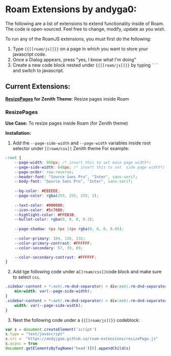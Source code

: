 # Roam Extensions by andyga0:

The following are a list of extensions to extend functionality inside of Roam. The code is open-sourced. Feel free to change, modify, update as you wish.

To run any of the RoamJS extensions, you must first do the following:

1. Type `{{[[roam/js]]}}` on a page in which you want to store your javascript code.
2. Once a Dialog appears, press "yes, I know what I'm doing"
3. Create a new code block nested under `{{[[roam/js]]}}` by typing ` ``` ` and switch to javascript.

## Current Extensions:
**[ResizePages](#ResizePages) for Zenith Theme**:  Resize pages inside Roam





### ResizePages
**Use Case:** To resize pages inside Roam (for Zenith theme)

**Installation:**

1. Add the `--page-side-width` and `--page-width` variables inside root selector under `[[roam/css]]` Zenith theme 
For example: 
```css
:root {	
    --page-width: 800px; /* insert this to set main page width*/
    --page-side-width: 648px; /* insert this to set  side page width*/
    --page-order: row-reverse; 
    --header-font: "Source Sans Pro", "Inter", sans-serif;	
    --body-font: "Source Sans Pro", "Inter", sans-serif;	
    
    --bg-color: #EEEEEE;	
    --page-color: rgba(255, 255, 255, 1);	
    	
    --text-color: #000000;	
    --icon-color: #5c7080;
    --highlight-color: #FFEB3B;
  	--bullet-color: rgba(0, 0, 0, 0.2);	
    	
    --page-shadow: 0px 8px 14px rgba(0, 0, 0, 0.05);	
    	
  	--color-primary: 104, 116, 232;
    --color-primary-contrast: #FFFFFF;	
  	--color-secondary: 57, 39, 89;

    --color-secondary-contrast: #FFFFFF;	
}

```
2. Add tge following code under a`[[roam/css]]`code block and make sure to select `css`.
```css
.sidebar-content > *:not(.rm-dnd-separator) > div:not(.rm-dnd-separator) > div:first-child:not(:last-child) {
    min-width: var(--page-side-width);
}
.sidebar-content > *:not(.rm-dnd-separator) > div:not(.rm-dnd-separator) > div:last-child:not(:first-child) {
    width: var(--page-side-width);
}

```
3. Nest the following code under a  `{{[[roam/js]]}}` codeblock:
```js
var s = document.createElement('script')
s.type = "text/javascript"
s.src =  "https://andyjgao.github.io/roam-extensions/resizePage.js"
s.async = true
document.getElementsByTagName('head')[0].appendChild(s)
```
